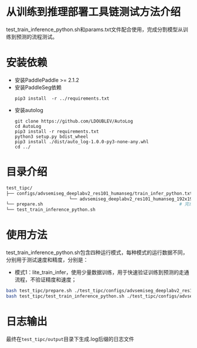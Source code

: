 
# 从训练到推理部署工具链测试方法介绍

test_train_inference_python.sh和params.txt文件配合使用，完成分割模型从训练到预测的流程测试。

# 安装依赖
- 安装PaddlePaddle >= 2.1.2
- 安装PaddleSeg依赖
    ```
    pip3 install  -r ../requirements.txt
    ```
- 安装autolog
    ```
    git clone https://github.com/LDOUBLEV/AutoLog
    cd AutoLog
    pip3 install -r requirements.txt
    python3 setup.py bdist_wheel
    pip3 install ./dist/auto_log-1.0.0-py3-none-any.whl
    cd ../
    ```

# 目录介绍

```bash
test_tipc/
├── configs/advsemiseg_deeplabv2_res101_humanseg/train_infer_python.txt                                  # 测试分割模型的参数配置文件
                        └── advsemiseg_deeplabv2_res101_humanseg_192x192_mini_supervisely.yml   # 测试分割模型的config配置文件
└── prepare.sh                                                    # 完成test_model.sh运行所需要的数据和模型下载
└── test_train_inference_python.sh                                                 # 测试主程序
```

# 使用方法

test_train_inference_python.sh包含四种运行模式，每种模式的运行数据不同，分别用于测试速度和精度，分别是：

- 模式1：lite_train_infer，使用少量数据训练，用于快速验证训练到预测的走通流程，不验证精度和速度；
```bash
bash test_tipc/prepare.sh ./test_tipc/configs/advsemiseg_deeplabv2_res101_humanseg/train_infer_python.txt 'lite_train_lite_infer'
bash test_tipc/test_train_inference_python.sh ./test_tipc/configs/advsemiseg_deeplabv2_res101_humanseg/train_infer_python.txt 'lite_train_lite_infer'
```


# 日志输出
最终在```test_tipc/output```目录下生成.log后缀的日志文件
